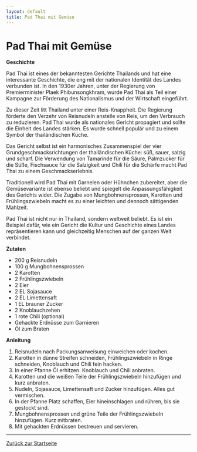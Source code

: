 ```yaml
---
layout: default
title: Pad Thai mit Gemüse
---
```


# Pad Thai mit Gemüse

**Geschichte**

Pad Thai ist eines der bekanntesten Gerichte Thailands und hat eine interessante Geschichte, die eng mit der nationalen Identität des Landes verbunden ist. In den 1930er Jahren, unter der Regierung von Premierminister Plaek Phibunsongkhram, wurde Pad Thai als Teil einer Kampagne zur Förderung des Nationalismus und der Wirtschaft eingeführt.

Zu dieser Zeit litt Thailand unter einer Reis-Knappheit. Die Regierung förderte den Verzehr von Reisnudeln anstelle von Reis, um den Verbrauch zu reduzieren. Pad Thai wurde als nationales Gericht propagiert und sollte die Einheit des Landes stärken. Es wurde schnell populär und zu einem Symbol der thailändischen Küche.

Das Gericht selbst ist ein harmonisches Zusammenspiel der vier Grundgeschmacksrichtungen der thailändischen Küche: süß, sauer, salzig und scharf. Die Verwendung von Tamarinde für die Säure, Palmzucker für die Süße, Fischsauce für die Salzigkeit und Chili für die Schärfe macht Pad Thai zu einem Geschmackserlebnis.

Traditionell wird Pad Thai mit Garnelen oder Hühnchen zubereitet, aber die Gemüsevariante ist ebenso beliebt und spiegelt die Anpassungsfähigkeit des Gerichts wider. Die Zugabe von Mungbohnensprossen, Karotten und Frühlingszwiebeln macht es zu einer leichten und dennoch sättigenden Mahlzeit.

Pad Thai ist nicht nur in Thailand, sondern weltweit beliebt. Es ist ein Beispiel dafür, wie ein Gericht die Kultur und Geschichte eines Landes repräsentieren kann und gleichzeitig Menschen auf der ganzen Welt verbindet.

**Zutaten**

- 200 g Reisnudeln
- 100 g Mungbohnensprossen
- 2 Karotten
- 2 Frühlingszwiebeln
- 2 Eier
- 2 EL Sojasauce
- 2 EL Limettensaft
- 1 EL brauner Zucker
- 2 Knoblauchzehen
- 1 rote Chili (optional)
- Gehackte Erdnüsse zum Garnieren
- Öl zum Braten

**Anleitung**

1. Reisnudeln nach Packungsanweisung einweichen oder kochen.
2. Karotten in dünne Streifen schneiden, Frühlingszwiebeln in Ringe schneiden, Knoblauch und Chili fein hacken.
3. In einer Pfanne Öl erhitzen. Knoblauch und Chili anbraten.
4. Karotten und die weißen Teile der Frühlingszwiebeln hinzufügen und kurz anbraten.
5. Nudeln, Sojasauce, Limettensaft und Zucker hinzufügen. Alles gut vermischen.
6. In der Pfanne Platz schaffen, Eier hineinschlagen und rühren, bis sie gestockt sind.
7. Mungbohnensprossen und grüne Teile der Frühlingszwiebeln hinzufügen. Kurz mitbraten.
8. Mit gehackten Erdnüssen bestreuen und servieren.

---

[Zurück zur Startseite](index.md)
